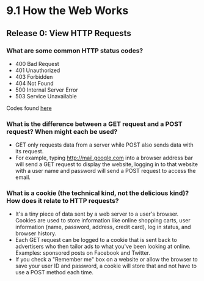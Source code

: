 # 9.1 How the Web Works
## Release 0: View HTTP Requests
### What are some common HTTP status codes?
* 400 Bad Request
* 401 Unauthorized
* 403 Forbidden
* 404 Not Found
* 500 Internal Server Error
* 503 Service Unavailable

Codes found [here](https://developer.mozilla.org/en-US/docs/Web/HTTP/Status "Mozilla Developer Network")

### What is the difference between a GET request and a POST request? When might each be used?
* GET only requests data from a server while POST also sends data with its request. 
* For example, typing http://mail.google.com into a browser address bar will send a GET request to display the website, logging in to that website with a user name and password will send a POST request to access the email.

### What is a cookie (the technical kind, not the delicious kind)? How does it relate to HTTP requests?
* It's a tiny piece of data sent by a web server to a user's browser. Cookies are used to store information like online shopping carts, user information (name, password, address, credit card), log in status, and browser history.
* Each GET request can be logged to a cookie that is sent back to advertisers who then tailor ads to what you've been looking at online. Examples: sponsored posts on Facebook and Twitter.
* If you check a "Remember me" box on a website or allow the browser to save your user ID and password, a cookie will store that and not have to use a POST method each time.